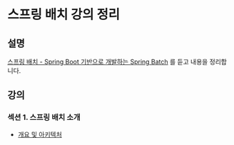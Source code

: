 # 스프링 배치 강의 정리

## 설명
[스프링 배치 - Spring Boot 기반으로 개발하는 Spring Batch](https://www.inflearn.com/course/%EC%8A%A4%ED%94%84%EB%A7%81-%EB%B0%B0%EC%B9%98/dashboard) 를 듣고 내용을 정리합니다.

## 강의
### 섹션 1. 스프링 배치 소개
* [개요 및 아키텍처]()